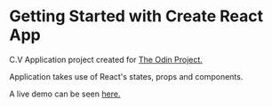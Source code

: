 # Getting Started with Create React App

C.V Application project created for [The Odin Project.](https://www.theodinproject.com/courses/javascript/lessons/cv-application)

Application takes use of React's states, props and components.

A live demo can be seen [here.](https://jerrytnutt.github.io/CV-React-Project/)

